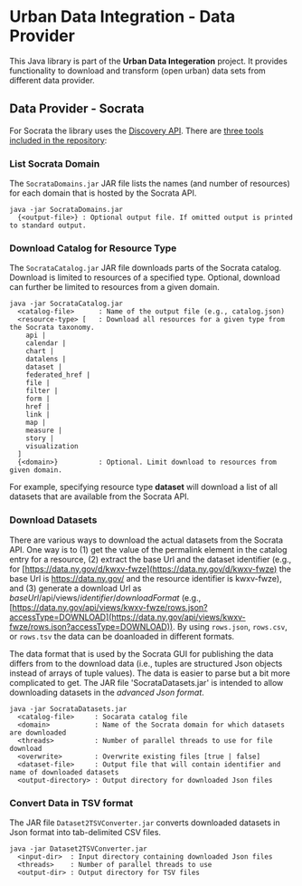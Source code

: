 Urban Data Integration - Data Provider
======================================

This Java library is part of the **Urban Data Integeration** project. It provides functionality to download and transform (open urban) data sets from different data provider.


Data Provider - Socrata
-----------------------

For Socrata the library uses the [Discovery API](https://socratadiscovery.docs.apiary.io/). There are [three tools included in the repository](https://github.com/ViDA-NYU/urban-data-provider/tree/master/lib):


### List Socrata Domain

The `SocrataDomains.jar` JAR file lists the names (and number of resources) for each domain that is hosted by the Socrata API.

``` 
java -jar SocrataDomains.jar
  {<output-file>} : Optional output file. If omitted output is printed to standard output.
```


### Download Catalog for Resource Type

The `SocrataCatalog.jar` JAR file downloads parts of the Socrata catalog. Download is limited to resources of a specified type. Optional, download can further be limited to resources from a given domain.

```
java -jar SocrataCatalog.jar
  <catalog-file>      : Name of the output file (e.g., catalog.json)
  <resource-type> [   : Download all resources for a given type from the Socrata taxonomy.
    api |
    calendar |
    chart |
    datalens |
    dataset |
    federated_href |
    file |
    filter |
    form |
    href |
    link |
    map |
    measure |
    story |
    visualization
  ]
  {<domain>}          : Optional. Limit download to resources from given domain.
```

For example, specifying resource type **dataset** will download a list of all datasets that are available from the Socrata API.



### Download Datasets

There are various ways to download the actual datasets from the Socrata API. One way is to (1) get the value of the permalink element in the catalog entry for a resource, (2) extract the base Url and the dataset identifier (e.g., for [https://data.ny.gov/d/kwxv-fwze](https://data.ny.gov/d/kwxv-fwze) the base Url is https://data.ny.gov/ and the resource identifier is kwxv-fwze), and (3) generate a download Url as *baseUrl*/api/views/*identifier*/*downloadFormat* (e.g., [https://data.ny.gov/api/views/kwxv-fwze/rows.json?accessType=DOWNLOAD](https://data.ny.gov/api/views/kwxv-fwze/rows.json?accessType=DOWNLOAD)). By using `rows.json`, `rows.csv`, or `rows.tsv` the data can be doanloaded in different formats.

The data format that is used by the Socrata GUI for publishing the data differs from to the download data (i.e., tuples are structured Json objects instead of arrays of tuple values). The data is easier to parse but a bit more complicated to get. The JAR file 'SocrataDatasets.jar' is intended to allow downloading datasets in the *advanced Json format*.

```
java -jar SocrataDatasets.jar
  <catalog-file>     : Socarata catalog file
  <domain>           : Name of the Socrata domain for which datasets are downloaded
  <threads>          : Number of parallel threads to use for file download
  <overwrite>        : Overwrite existing files [true | false]
  <dataset-file>     : Output file that will contain identifier and name of downloaded datasets
  <output-directory> : Output directory for downloaded Json files
```


### Convert Data in TSV format

The JAR file `Dataset2TSVConverter.jar` converts downloaded datasets in Json format into tab-delimited CSV files.

```
java -jar Dataset2TSVConverter.jar
  <input-dir>  : Input directory containing downloaded Json files
  <threads>    : Number of parallel threads to use
  <output-dir> : Output directory for TSV files
```
